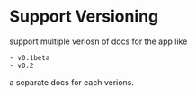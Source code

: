 # Support Versioning

support multiple veriosn of docs for the app 
like 
```
- v0.1beta
- v0.2
```

a separate docs for each verions. 
